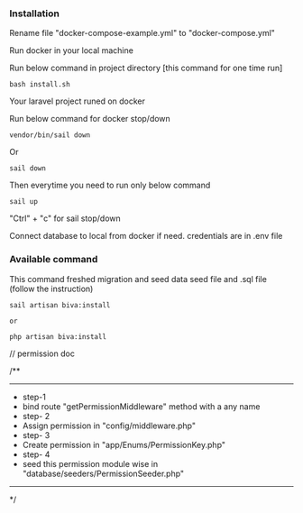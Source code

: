 ### Installation

Rename file "docker-compose-example.yml" to "docker-compose.yml"

Run docker in your local machine

Run below command in project directory [this command for one time run]

```
bash install.sh
```

Your laravel project runed on docker

Run below command for docker stop/down 

```
vendor/bin/sail down 
```
Or
```
sail down
```

Then everytime you need to run only below command

```
sail up
```

"Ctrl" + "c" for sail stop/down

Connect database to local from docker if need. credentials are in .env file


### Available command
This command freshed migration and seed data seed file and .sql file (follow the instruction)

```
sail artisan biva:install

or 

php artisan biva:install
```



// permission doc

/**
 * *****************************************
 * step-1 
 * bind route "getPermissionMiddleware" method with a any name
 * step- 2
 * Assign permission in "config/middleware.php"
 * step- 3
 * Create permission in "app/Enums/PermissionKey.php"
 * step- 4
 * seed this permission module wise in "database/seeders/PermissionSeeder.php"
 * *****************************************
 */